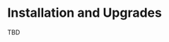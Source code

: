 [title]: # (Installation/Upgrades)
[tags]: # (setup)
[priority]: # (2)
# Installation and Upgrades

TBD